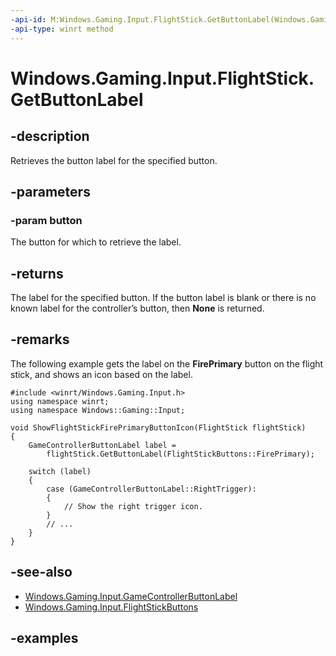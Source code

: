 ```yaml
---
-api-id: M:Windows.Gaming.Input.FlightStick.GetButtonLabel(Windows.Gaming.Input.FlightStickButtons)
-api-type: winrt method
---
```


<!-- Method syntax.
public GameControllerButtonLabel FlightStick.GetButtonLabel(FlightStickButtons button)
-->

# Windows.Gaming.Input.FlightStick.GetButtonLabel


## -description

Retrieves the button label for the specified button.

## -parameters

### -param button

The button for which to retrieve the label.

## -returns

The label for the specified button. If the button label is blank or there is no known label for the controller’s button, then **None** is returned.

## -remarks

The following example gets the label on the **FirePrimary** button on the flight stick, and shows an icon based on the label.

```cppwinrt
#include <winrt/Windows.Gaming.Input.h>
using namespace winrt;
using namespace Windows::Gaming::Input;

void ShowFlightStickFirePrimaryButtonIcon(FlightStick flightStick)
{
	GameControllerButtonLabel label =
		flightStick.GetButtonLabel(FlightStickButtons::FirePrimary);

	switch (label)
	{
		case (GameControllerButtonLabel::RightTrigger):
		{
			// Show the right trigger icon.
		}
		// ...
	}
}
```

## -see-also

* [Windows.Gaming.Input.GameControllerButtonLabel](gamecontrollerbuttonlabel.md)
* [Windows.Gaming.Input.FlightStickButtons](flightstickbuttons.md)

## -examples

